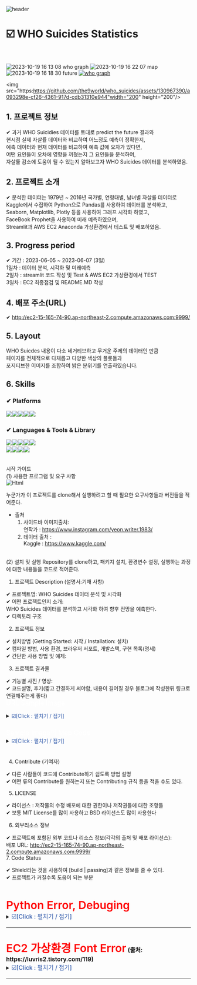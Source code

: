 ![header](https://capsule-render.vercel.app/api?section=footer&type=slice&reversal=true&color=gradient&height=170&text=WHO%20Suicides%20Statistics&animation=twinkling&fontSize=53&fontColor=fed&fontAlign=50&fontAlignY=50&textBg=true&&rotate=-3&desc=the9world&descSize=20&descAlign=50&descAlignY=15&stroke=9F1FF0&strokeWidth=1&)

# ☑️ WHO Suicides Statistics
<br><br>
![2023-10-19 16 13 08 who graph](https://github.com/the9world/who_suicides/assets/130967390/a093298e-cf26-4361-917d-cdb31310e944)
![2023-10-19 16 22 07 map](https://github.com/the9world/who_suicides/assets/130967390/fbb962e1-3a04-453f-9e1e-2bb6b8b00676)
![2023-10-19 16 18 30 future](https://github.com/the9world/who_suicides/assets/130967390/ad8cada5-b6c1-42bc-9550-7f6593dd2ff4)
[![who graph](https://github.com/the9world/who_suicides/assets/130967390/a093298e-cf26-4361-917d-cdb31310e944)](https://github.com/the9world/who_suicides/assets/130967390/a093298e-cf26-4361-917d-cdb31310e944)

<img src="https:https://github.com/the9world/who_suicides/assets/130967390/a093298e-cf26-4361-917d-cdb31310e944"width="200" height="200"/>


## 1. 프로젝트 정보  
✔ 과거 WHO Suicidies 데이터를 토대로 predict the future 결과와  
현시점 실제 자살률 데이터와 비교하여 어느정도 예측이 정확한지,  
예측 데이터와 현재 데이터를 비교하여 예측 값에 오차가 있다면,  
어떤 요인들이 오차에 영향을 끼쳤는지 그 요인들을 분석하여,  
자살률 감소에 도움이 될 수 있는지 알아보고자 WHO Suicides 데이터를 분석하였음.


## 2. 프로젝트 소개  
✔ 분석한 데이터는 1979년 ~ 2016년 국가별, 연령대별, 남녀별 자살률 데이터로  
Kaggle에서 수집하여 Python으로 Pandas를 사용하여 데이터를 분석하고,  
Seaborn, Matplotlib, Plotly 등을 사용하여 그래프 시각화 하였고,  
FaceBook Prophet을 사용하여 미래 예측하였으며,  
Streamlit과 AWS EC2 Anaconda 가상환경에서 테스트 및 배포하였음.

## 3. Progress period  
✔ 기간 : 2023-06-05 ~ 2023-06-07 (3일)  
1일차 : 데이터 분석, 시각화 및 미래예측  
2일차 : streamlit 코드 작성 및 Test & AWS EC2 가상환경에서 TEST  
3일차 : EC2 최종점검 및 README.MD 작성

## 4. 배포 주소(URL)  
✔ http://ec2-15-165-74-90.ap-northeast-2.compute.amazonaws.com:9999/  


## 5. Layout
WHO Suicdes 내용이 다소 네거티브하고 무거운 주제의 데이터인 만큼  
페이지를 전체적으로 다채롭고 다양한 색상의 플롯들과  
포지티브한 이미지를 조합하여 밝은 분위기를 연출하였습니다.  

## 6. Skills
### ✔ Platforms  
<img src="https://img.shields.io/badge/windows-0078D6?style=for-the-badge&logo=windows&logoColor=white"><img src="https://img.shields.io/badge/linux-FCC624?style=for-the-badge&logo=linux&logoColor=black"><img src="https://img.shields.io/badge/ANACONDA-44A833?style=badge&logo=anaconda&logoColor=white"><img src="https://img.shields.io/badge/AMAZON-AWS-232F3E?style=badge&logo=amazonaws&logoColor=white"><img src="https://img.shields.io/badge/GITHUB-181717?style=badge&logo=github&logoColor=white">

### ✔ Languages & Tools & Library  
<img src="https://img.shields.io/badge/PYTHON-3776AB?style=for-the-badge&logo=python&logoColor=white"><img src="https://img.shields.io/badge/GIT-F05032?style=badge&logo=git&logoColor=white"><img src="https://img.shields.io/badge/GOOGLE-COLAB-F9AB00?style=badge&logo=googlecolab&logoColor=white"><img src="https://img.shields.io/badge/STREAMLIT-FF4B4B?style=badge&logo=streamlit&logoColor=white"><img src="https://img.shields.io/badge/PLOTLY-3F4F75?style=badge&logo=plotly&logoColor=white"><br><img src="https://img.shields.io/badge/SEABORN-150458?style=badge&logoColor=white"><img src="https://img.shields.io/badge/MATPLOTLIB-D70F64?style=badge&logoColor=white"><img src="https://img.shields.io/badge/PANDAS-E40000?style=badge&logoColor=white"><img src="https://img.shields.io/badge/PROPHET-FF7300?style=badge&logoColor=white">
<br><br>

시작 가이드  
(1) 사용한 프로그램 및 요구 사항  
<img alt="Html" src ="https://img.shields.io/badge/Python-3.9.16-red&logo=ff&logoColor=fed"/>

누군가가 이 프로젝트를 clone해서 실행하려고 할 때 필요한 요구사항들과 버전들을 적어준다.

- 출처<br>
  1.  사이드바 이미지출처:  
  연작가 : https://www.instagram.com/yeon.writer.1983/
  2.  데이터 출처 :  
  Kaggle : https://www.kaggle.com/
<br><br>


(2) 설치 및 실행
Repository를 clone하고, 패키지 설치, 환경변수 설정, 실행하는 과정에 대한 내용들을 코드로 적어준다.  


1. 프로젝트 Description (설명서:기재 사항)

✔ 프로젝트명: WHO Suicides 데이터 분석 및 시각화<br>
✔ 어떤 프로젝트인지 소개:  
WHO Suicides 데이터를 분석하고 시각화 하여 향후 전망을 예측한다.  <br>
✔ 디렉토리 구조<br>

2. 프로젝트 정보

✔ 설치방법 (Getting Started: 시작 / Installation: 설치)  
✔ 컴파일 방법, 사용 환경, 브라우저 서포트, 개발스택, 구현 목록(명세)  
✔ 간단한 사용 방법 및 예제:<br>

3. 프로젝트 결과물

✔ 기능별 사진 / 영상:<br>
✔ 코드설명, 후기(짧고 간결하게 써야함, 내용이 길어질 경우 블로그에 작성한뒤 링크로 연결해주는게 좋다)<br>
<span style="color:white; font-weight:400;font-size:18px">
URL Sample Image</span>
<details><summary> 
<span style="color:#2D57A9;font-weight:400;font-size:15x">
☑️[Click : 펼치기 / 접기]</span>
</summary>

![](2023-06-11-01-13-30.png)
</details>
<br>

<span style="color:white; font-weight:400;font-size:18px">
Sample Image의 Map Code</span>
<details><summary> 
<span style="color:#2D57A9;font-weight:400;font-size:15x">
☑️[Click : 펼치기 / 접기]</span>
</summary>
<br>
plotly express의 px.choropleth 함수 사용

```python
count_max_sui=pd.DataFrame(df.groupby(['year','country'])['suicides_no'].sum().reset_index())

fig4 = px.choropleth(count_max_sui.sort_values("year"), 
                        locations = 'country',
                        color = "suicides_no",
                        color_continuous_scale = 'bluyl',
                        locationmode='country names',
                        animation_frame= 'year')
fig4.update_layout( title=
               {'text': 'World Suicides Map',
                     'y': 1.0,
                     'x': 0.15,
                     'yanchor': 'top',
                     'font': {'size': 45}        }     )
```

</details>
<br>


4. Contribute (기여자)

✔ 다른 사람들이 코드에 Contribute하기 쉽도록 방법 설명  
✔ 어떤 류의 Contribute를 원하는지 또는 Contributing 규칙 등을 적을 수도 있다.

5. LICENSE

✔ 라이선스 : 저작물의 수정 배포에 대한 권한이나 저작권들에 대한 조항들  
✔ 보통 MIT License를 많이 사용하고 BSD 라이선스도 많이 사용한다

6. 외부리소스 정보

✔ 프로젝트에 포함된 외부 코드나 리소스 정보(각각의 출처 및 배포 라이선스):  
배포 URL: http://ec2-15-165-74-90.ap-northeast-2.compute.amazonaws.com:9999/  
7. Code Status

✔ Shield라는 것을 사용하여 [build | passing]과 같은 정보를 줄 수 있다.  
✔ 프로젝트가 커질수록 도움이 되는 부분  
<br><br>




<span style="color:red; font-weight:600;font-size:30px">
Python Error, Debuging
</span>
<details><summary>
<span style="color:#2D57A9;font-weight:500;font-size:16px">
☑️[Click : 펼치기 / 접기]</span>
</summary>

```python
# tab 기능 Warning message
tab1, tab2 = st.tabs(df, df1)
   with tab1:
   with tab2:
"""
Streamlit의 st.tab을 사용하면
대시보드에서 st.tab은 beta 기능이라는 Warning 메세지가 출력되어
비슷한 기능인 st.columns로 대체하였음.
"""
col1, col2 = st.columns(2)
   with col1:
   with col2:
```

```python
# 1. 미래예측 에러

df_prophet= df.copy()
df_prophet.reset_index(drop=False, inplace=True)
df_prophet.columns = ['ds', 'y']
df_prophet= df_prophet[:]

m= Prophet()
m.fit(df_prophet)
future= m.make_future_dataframe(periods=5, freq='Y')
forecast= m.predict(future)

fig= m.plot(forecast)

""" 
Prophet을 활용한 미래예측에는 YY/MM/DD(년월일) 전부가 필요하지만,
who_suicides의 year column은 "연도" 뿐인 데이터라서 Prophet에서 error가 발생,
기존 데이터 year column의 값 "연도"에 +"-01-01"을 추가하여 해결하였다.
"""

# 2. 해결

df['year'] = df['year'].astype(str) + '-01-01'

df_prophet= df.copy()
df_prophet.reset_index(drop=False, inplace=True)
df_prophet.columns = ['ds', 'y']
df_prophet= df_prophet[:]

m= Prophet()
m.fit(df_prophet)
future= m.make_future_dataframe(periods=5, freq='Y')
forecast= m.predict(future)

fig= m.plot(forecast)
```
</details>

---
<br>
<span style="color:red;font-weight:600;font-size:30px">
EC2 가상환경 Font Error</span>  

<span style="color:#000000;font-weight:600;font-size:16px">
(출처: https://luvris2.tistory.com/119)
</span>
<details><summary>
<span style="color:#2D57A9;font-weight:500;font-size:16px">
☑️[Click : 펼치기 / 접기]</span>
</summary>  

   - 폰트 관리 유틸리티 설치
```
sudo yum install fontconfig
```

   - 네이버 나눔 폰트 다운로드 후 압축 풀기
```
curl -o nanumfont.zip http://cdn.naver.com/naver/NanumFont/fontfiles/
NanumFont_TTF_ALL.zip 

sudo unzip -d /usr/share/fonts/nanum nanumfont.zip
```

  - 시스템 내 폰트의 캐쉬 정보 업데이트 (-f:강제생성, -v:진행도보기)
```
sudo fc-cache -f -v
```

   - 폰트 리스트 확인
```
fc-list
```

1. 리눅스(linux) 운영체제에서 matplotlib 한글 사용하기  
   - 한글폰트 유무 확인
fontconfig 를 이용하여 사용할 한글 폰트 확인  
저는 나눔고딕체를 사용할 예정이며, 리눅스 폰트 폴더에 설치해둔 상태입니다.  

- 터미널에서 fc-list 명령어 실행
     - 설치된 한글 폰트의 이름 확인
```
fc-list
```

- 한글폰트 설정
python을 입력하여 아래의 코드를 한 줄 한 줄 쳐서 확인  
파이썬의 버전과 설치 위치, 캐시 정보가 담긴 폴더의 이름을 알기 위함  
```
# 터미널에 입력
python
```
```
# 파이썬 에디터에 입력
import matplotlib
print(matplotlib.__version__) # matplotlib 버전확인
print(matplotlib.__file__) # 설치 폴더 경로 확인
print(matplotlib.get_cachedir()) # 캐시 폴더 경로 확인
```
- matplotlib에 한글 폰트 추가
  - 위에서 확인한 자신의 설치 폴더 경로에 맞게 폰트를 복사해줍니다.
  - 그 후 matplotlib의 폰트 캐시를 삭제합니다.  
      이는 새로 설치한 폰트를 업데이트해주는 역할을 합니다.
  - 저는 폰트 폴더에 모든 파일을 복사해서 넣어주었습니다.

```
# 터미널에 입력
#sudo cp -r /usr/share/fonts/truetype/nanum/Nanum* 아까 확인한 설치 폴더 위치+mpl-data/fonts/ttf/

sudo cp -r /usr/share/fonts/* /home/ec2-user/anaconda3/envs/streamlit3.7/lib/python3.7/site-packages/matplotlib/mpl-data/fonts/ttf/

rm -rf /home/ec2-user/.cache/matplotlib/*
```

- matplotlib에 한글 폰트 확인
  - python을 입력하여 아래의 코드를 한줄한줄 쳐서 확인해봅니다.
  - 이는 matplotlib에 추가한 한글 폰트가 정상적으로 추가되었는지 확인하기 위함입니다.
  - 코드 입력시 리스트가 보인다면 성공적으로 한글 폰트가 추가된 것입니다.
```
# 터미널에 입력
python
```

```
# 파이썬 에디터에 입력
import matplotlib
import matplotlib.font_manager

# 폰트 전체 리스트 확인
[i.fname for i in matplotlib.font_manager.fontManager.ttflist]

# 나눔 폰트 설치 확인
[f.name for f in matplotlib.font_manager.fontManager.ttflist if 'Nanum' in f.name]
```
</details>  

---  
